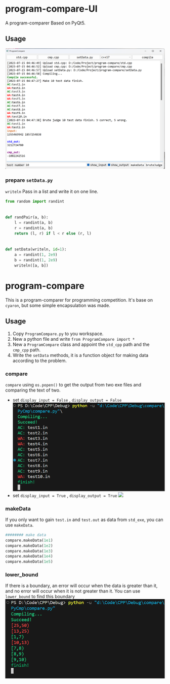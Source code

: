 # program-compare-UI

A program-comparer Based on PyQt5.

## Usage

![](img/GUI.png)

### prepare `setData.py`

`writeln` Pass in a list and write it on one line.

```python
from random import randint


def randPair(a, b):
    l = randint(a, b)
    r = randint(a, b)
    return (l, r) if l < r else (r, l)


def setData(writeln, id=1):
    a = randint(1, 2e9)
    b = randint(1, 2e9)
    writeln([a, b])
```

# program-compare

This is a program-comparer for programming competition. It's base on `cyaron`, but some simple encapsulation was made.

## Usage

1. Copy `ProgramCompare.py` to you workspace.
2. New a python file and write `from ProgramCompare import *`
3. New a `ProgramCompare` class and appoint the `std_cpp` path and the `cmp_cpp` path.
4. Write the `setData` methods, it is a function object for making data according to the problem.

### compare

`compare` using `os.popen()` to get the output from two exe files and comparing the text of two.

* set `display_input = False` , `display_output = False`
  ![](img/compare.png)
* set `display_input = True` , `display_output = True`
  ![](img/display_data.png)

### makeData

If you only want to gain `test.in` and `test.out` as data from `std_exe`, you can use `makeData`.

```python
######## make data
compare.makeData(1e1)
compare.makeData(1e2)
compare.makeData(1e3)
compare.makeData(1e4)
compare.makeData(1e5)
```

### lower_bound

If there is a boundary, an error will occur when the data is greater than it, and no error will occur when it is not greater than it. You can use `lower_bound` to find this boundary
![](img/lower_bound.png)
